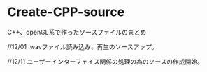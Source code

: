 # Create-CPP-source

C++、openGL系で作ったソースファイルのまとめ

//12/01
.wavファイル読み込み、再生のソースアップ。

//12/11
ユーザーインターフェイス関係の処理の為のソースの作成開始。

